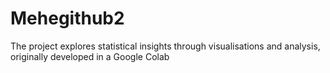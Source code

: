 # Mehegithub2
The project explores statistical insights through visualisations and analysis, originally developed in a Google Colab 
